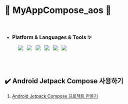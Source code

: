 
# 🩷 MyAppCompose_aos 🩷 

<br>


- ### Platform & Languages & Tools ✨
<div> &nbsp;&nbsp;&nbsp;&nbsp;&nbsp;&nbsp;&nbsp;&nbsp;&nbsp;&nbsp;
    <img src="https://img.shields.io/badge/android-3DDC84?style=flat&logo=android&logoColor=white"/>
    &nbsp;
    <img src="https://img.shields.io/badge/kotlin-7F52FF?style=flat&logo=kotlin&logoColor=white"/>
    &nbsp;
    <img src="https://img.shields.io/badge/android studio-3DDC84?style=flat&logo=android studio&logoColor=white&textColor=black"/>
    &nbsp;
    <img src="https://img.shields.io/badge/jetpackcompose-4285F4?style=flat&logo=jetpackcompose&logoColor=white"/>
    &nbsp;
    <img src="https://img.shields.io/badge/git-F05032?style=flat&logo=git&logoColor=white">
    &nbsp;
    <img src="https://img.shields.io/badge/github-181717?style=flat&logo=github&logoColor=white">
</div>

<br><br>


## ✔️ Android Jetpack Compose 사용하기

1. [Android Jetpack Compose 프로젝트 만들기](https://eunoia3jy.tistory.com/206)



<br><br>
